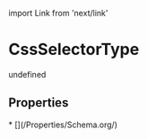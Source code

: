 import Link from 'next/link'
# CssSelectorType

undefined

## Properties

<Grid>
* [](/Properties/Schema.org/)

</Grid>


